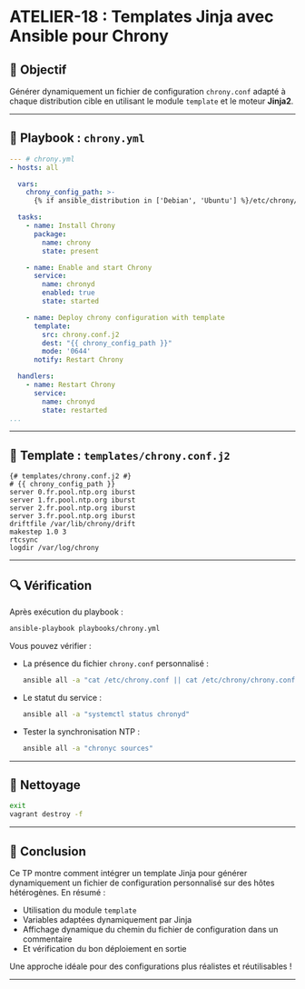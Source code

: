 # ATELIER-18 : Templates Jinja avec Ansible pour Chrony

## 🌟 Objectif
Générer dynamiquement un fichier de configuration `chrony.conf` adapté à chaque distribution cible en utilisant le module `template` et le moteur **Jinja2**.

---

## 📓 Playbook : `chrony.yml`
```yaml
--- # chrony.yml
- hosts: all

  vars:
    chrony_config_path: >-
      {% if ansible_distribution in ['Debian', 'Ubuntu'] %}/etc/chrony/chrony.conf{% else %}/etc/chrony.conf{% endif %}

  tasks:
    - name: Install Chrony
      package:
        name: chrony
        state: present

    - name: Enable and start Chrony
      service:
        name: chronyd
        enabled: true
        state: started

    - name: Deploy chrony configuration with template
      template:
        src: chrony.conf.j2
        dest: "{{ chrony_config_path }}"
        mode: '0644'
      notify: Restart Chrony

  handlers:
    - name: Restart Chrony
      service:
        name: chronyd
        state: restarted
...
```

---

## 📁 Template : `templates/chrony.conf.j2`
```jinja
{# templates/chrony.conf.j2 #}
# {{ chrony_config_path }}
server 0.fr.pool.ntp.org iburst
server 1.fr.pool.ntp.org iburst
server 2.fr.pool.ntp.org iburst
server 3.fr.pool.ntp.org iburst
driftfile /var/lib/chrony/drift
makestep 1.0 3
rtcsync
logdir /var/log/chrony
```

---

## 🔍 Vérification

Après exécution du playbook :
```bash
ansible-playbook playbooks/chrony.yml
```

Vous pouvez vérifier :
- La présence du fichier `chrony.conf` personnalisé :
  ```bash
  ansible all -a "cat /etc/chrony.conf || cat /etc/chrony/chrony.conf"
  ```
- Le statut du service :
  ```bash
  ansible all -a "systemctl status chronyd"
  ```
- Tester la synchronisation NTP :
  ```bash
  ansible all -a "chronyc sources"
  ```

---

## 🧼 Nettoyage
```bash
exit
vagrant destroy -f
```

---

## 📌 Conclusion
Ce TP montre comment intégrer un template Jinja pour générer dynamiquement un fichier de configuration personnalisé sur des hôtes hétérogènes. En résumé :

- Utilisation du module `template`
- Variables adaptées dynamiquement par Jinja
- Affichage dynamique du chemin du fichier de configuration dans un commentaire
- Et vérification du bon déploiement en sortie

Une approche idéale pour des configurations plus réalistes et réutilisables !

---


